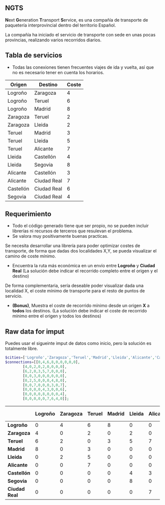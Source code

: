 
## NGTS
**N**ext **G**eneration **T**ransport **S**ervice, es una compañía de transporte de paquetería interprovincial dentro del territorio Español.

La compañía ha iniciado el servicio de transporte con sede en unas pocas provincias, realizando varios recorridos diarios.

## Tabla de servicios
* Todas las conexiones tienen frecuentes viajes de ida y vuelta, así que no es necesario tener en cuenta los horarios.
 
| Origen | Destino |  Coste |
| ------ | ------ | ------ |
| Logroño	| Zaragoza    | 4 |
| Logroño	| Teruel      | 6 |
| Logroño	| Madrid      | 8 |
| Zaragoza  | Teruel      | 2 |
| Zaragoza  | Lleida      | 2 |
| Teruel    | Madrid      | 3 |
| Teruel    | Lleida      | 5 |
| Teruel    | Alicante    | 7 |
| Lleida    | Castellón   | 4 |
| Lleida    | Segovia     | 8 |
| Alicante  | Castellón   | 3 |
| Alicante  | Ciudad Real | 7 |
| Castellón | Ciudad Real | 6 |
| Segovia   | Ciudad Real | 4 |

## Requerimiento

* Todo el código generado tiene que ser propio, no se pueden incluir librerías ni recursos de terceros que resulevan el problema.
* Se valora muy positivamente buenas practicas.
 
 Se necesita desarrollar una librería para poder optimizar costes de transporte, de forma que
 dadas dos localidades X,Y, se pueda visualizar el camino de coste mínimo.
 
 * Encuentra la ruta más económica en un envío entre **Logroño** y **Ciudad Real** (La solución debe indicar el recorrido completo entre el origen y el destino)
 
 De forma complementaria, sería deseable poder visualizar dada una localidad X, el coste mínimo de transporte para el resto de puntos de servicio.
 
 * **(Bonus)**, Muestra el coste de recorrido mínimo desde un origen **X** a **todos** los destinos. (La solución debe indicar el coste de recorrido mínimo entre el origen y todos los destinos)


## Raw data for imput

Puedes usar el sigueinte imput de datos como inicio, pero la solución es totalmente libre.

```php
$cities=['Logroño','Zaragoza','Teruel','Madrid','Lleida','Alicante','Castellón','Segovia','Ciudad Real'];
$connections=[[0,4,6,8,0,0,0,0,0],
        [4,0,2,0,2,0,0,0,0],
        [6,2,0,3,5,7,0,0,0],
        [8,0,3,0,0,0,0,0,0],
        [0,2,5,0,0,0,4,8,0],
        [0,0,7,0,0,0,3,0,7],
        [0,0,0,0,4,3,0,0,6],
        [0,0,0,0,8,0,0,0,4],
        [0,0,0,0,0,7,6,4,0]];
```


|  | Logroño | Zaragoza | Teruel | Madrid | Lleida | Alicante | Castellón | Segovia | Ciudad Real |
| ------ | ------ | ------ | ------ | ------ | ------ | ------ | ------ | ------ | ------ |
| **Logroño** | 0 | 4 | 6 | 8 | 0 | 0 | 0 | 0 | 0 |
| **Zaragoza** | 4 | 0 | 2 | 0 | 2 | 0 | 0 | 0 | 0 |
| **Teruel** | 6 | 2 | 0 | 3 | 5 | 7 | 0 | 0 | 0 |
| **Madrid** | 8 | 0 | 3 | 0 | 0 | 0 | 0 | 0 | 0 |
| **Lleida** | 0 | 2 | 5 | 0 | 0 | 0 | 4 | 8 | 0 |
| **Alicante** | 0 | 0 | 7 | 0 | 0 | 0 | 3 | 0 | 7 |
| **Castellón** | 0 | 0 | 0 | 0 | 4 | 3 | 0 | 0 | 6 |
| **Segovia** | 0 | 0 | 0 | 0 | 8 | 0 | 0 | 0 | 4 |
| **Ciudad Real** | 0 | 0 | 0 | 0 | 0 | 7 | 6 | 4 | 0 |
